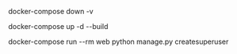 docker-compose down -v

docker-compose up -d --build

docker-compose run --rm web python manage.py createsuperuser
